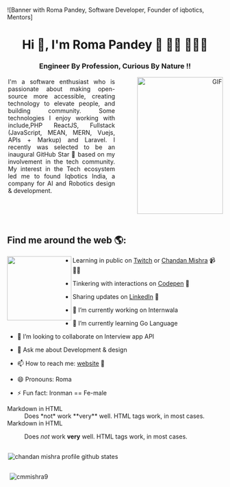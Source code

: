 
![Banner with Roma Pandey, Software Developer, Founder of iqbotics, Mentors]
<h1 align="center">Hi 👋, I'm Roma Pandey 👋 👋🏾 👩🏾‍💻</h1>
<h3 align="center">Engineer By Profession, Curious By Nature !!</h3> 

<div style="display:flex;">
 <div align="left" style="flex:1;text-align: justify;margin: 2px;width:500px;">
 I'm a software enthusiast who is passionate about making open-source more accessible, creating technology to elevate people, and building community. Some technologies I enjoy working with include,PHP ReactJS, Fullstack (JavaScript, MEAN, MERN, Vuejs, APIs + Markup) and Laravel. I recently was selected to be an inaugural GitHub Star 🌟 based on my involvement in the tech community. My interest in the Tech ecosystem led me to found Iqbotics India, a company for AI and Robotics design & development.
 </div>
 <div align="right" style="flex:1;">
 <img alt="GIF" src="https://raw.githubusercontent.com/cmmishra9/cmmishra9/master/Privacy-Policy-Designing-Fever.gif?raw=true" width="200" height="320" />
 </div>
</div>
<br>

## Find me around the web 🌎: 
<a href="https://github.com/ErRoma" style="margin-right:10px;"><img align="left" width="150" height="150" src="https://raw.githubusercontent.com/cmmishra9/cmmishra9/master/myAvatar.png"></a>
- Learning in public on <a href="https://www.twitch.tv/blacktechdiva">Twitch</a> or <a href="https://www.iqbotics.com/">Chandan Mishra</a> 📹 ✍🏾
- Tinkering with interactions on <a href="https://codepen.io/cmmishra9"> Codepen</a> 🏓
- Sharing updates on <a href="https://www.linkedin.com/in/chandan-mishra-20079ba3">LinkedIn</a> 💼

- 🔭 I’m currently working on Internwala
- 🌱 I’m currently learning Go Language
- 👯 I’m looking to collaborate on Interview app API
- 💬 Ask me about Development & design
- 📫 How to reach me: <a href="https://www.iqbotics.com">website</a> 💼
- 😄 Pronouns: Roma
- ⚡ Fun fact: Ironman == Fe-male
<dl>
  <dt>Markdown in HTML</dt>
  <dd>Does *not* work **very** well. HTML tags work, in most cases.</dd>

  <dt>Markdown in HTML</dt>
  <dd>

  Does *not* work **very** well. HTML tags work, in most cases.

  </dd>
</dl>
<div style="display:flex;flex-direction:column;padding:2px;">
  <p align="left"><img align="left" src="https://github-readme-stats.vercel.app/api/top-langs?username=cmmishra9&show_icons=true&locale=en&layout=compact" alt="chandan mishra profile github states" /></p>
<p align="left">&nbsp;<img align="center" src="https://github-readme-stats.vercel.app/api?username=cmmishra9&show_icons=true&locale=en" alt="cmmishra9" /></p>
</div>

